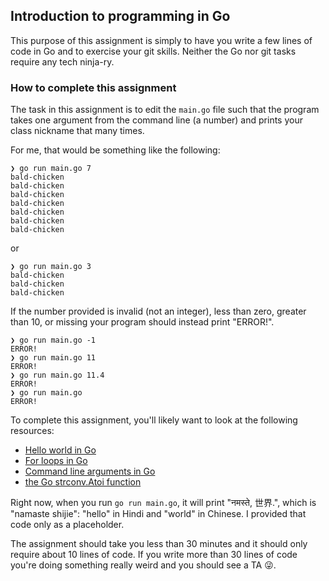 ## Introduction to programming in Go

This purpose of this assignment is simply
to have you write a few lines of code in
Go and to exercise your git skills. Neither
the Go nor git tasks require any tech
ninja-ry.

### How to complete this assignment

The task in this assignment is to edit
the `main.go` file such that the program
takes one argument from
the command line (a number) and prints
your class nickname that many times.

For me, that would be something like
the following:

```
❯ go run main.go 7
bald-chicken
bald-chicken
bald-chicken
bald-chicken
bald-chicken
bald-chicken
bald-chicken
```

or

```
❯ go run main.go 3
bald-chicken
bald-chicken
bald-chicken
```

If the number provided is invalid (not an integer),
less than zero, greater than 10, or missing your program
should instead print "ERROR!".

```
❯ go run main.go -1
ERROR!
❯ go run main.go 11
ERROR!
❯ go run main.go 11.4
ERROR!
❯ go run main.go
ERROR!
```

To complete this assignment, you'll likely
want to look at the following resources:

- [Hello world in Go](https://tour.golang.org/welcome/1)
- [For loops in Go](https://tour.golang.org/flowcontrol/1)
- [Command line arguments in Go](https://gobyexample.com/command-line-arguments)
- [the Go strconv.Atoi function](https://golang.org/pkg/strconv/#Atoi)

Right now, when you run `go run main.go`, it will
print "नमस्ते, 世界.", which is "namaste shijie": "hello"
in Hindi and "world" in Chinese. I provided that code
only as a placeholder.

The assignment should take you less than 30 minutes
and it should only require about 10 lines of code.
If you write more than 30 lines of code you're doing
something really weird and you should see a TA 😜.
